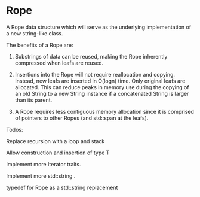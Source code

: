 # Rope

A Rope data structure which will serve as the underlying implementation of a new string-like class.

The benefits of a Rope are:

1. Substrings of data can be reused, making the Rope inherently compressed when leafs are reused.

2. Insertions into the Rope will not require reallocation and copying. Instead, new leafs are inserted in O(logn) time. Only original leafs are allocated. This can reduce peaks in memory use during the copying of an old String to a new String instance if a concatenated String is larger than its parent.

3. A Rope requires less contiguous memory allocation since it is comprised of pointers to other Ropes (and std::span at the leafs).



Todos:

Replace recursion with a loop and stack

Allow construction and insertion of type T

Implement more Iterator traits.

Implement more std::string .

typedef for Rope<char> as a std::string replacement


